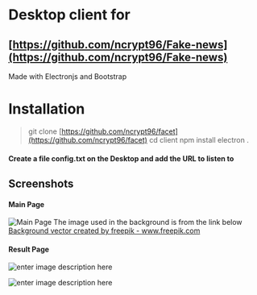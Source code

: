 # Desktop client for 
## [https://github.com/ncrypt96/Fake-news](https://github.com/ncrypt96/Fake-news)

Made with Electronjs and Bootstrap


# Installation

>  git clone [https://github.com/ncrypt96/facet](https://github.com/ncrypt96/facet)
>  cd client
>  npm install
>  electron .

####  Create a file config.txt on the Desktop and add the URL to listen to
## Screenshots
#### Main Page
![Main Page](https://i.ibb.co/gRpzyY0/Screenshot-14.png)
The image used in the background is from the link below
<a href="https://www.freepik.com/free-photos-vectors/background">Background vector created by freepik - www.freepik.com</a>

#### Result Page
![enter image description here](https://i.ibb.co/mH5fx2N/Screenshot-15.png)


![enter image description here](https://i.ibb.co/TtVj1PS/Screenshot-16.png)
